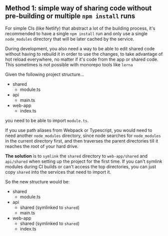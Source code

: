 ## Method 1: simple way of sharing code without pre-building or multiple `npm install` runs

For simple CIs (like Netlify) that abstract a lot of the building process, it's recommended to have a single `npm install` run and only use a single `node_modules` directory that will be later cached by the service.

During development, you also need a way to be able to edit shared code without having to rebuild it in order to use the changes, to take advantage of hot reload everywhere, no matter if it's code from the app or shared code. This sometimes is not possible with monorepo tools like `lerna`

Given the following project structure...

- shared
  - module.ts
- api
  - main.ts
- web-app
  - index.ts

you need to be able to import `module.ts`.

If you use path aliases from Webpack or Typescript, you would need to need another `node_modules` directory, since node searches for `node_modules` in the current directory first, and then traverses the parent directories till it reaches the root of your hard drive.

**The solution** is to `symlink` the `shared` directory to `web-app/shared` and `api/shared` when setting up the project for the first time. If you can't symlink modules during CI builds or can't access the top directories, you can just copy `shared` into the services that need to import it.

So the new structure would be:

- shared
  - module.ts
- api
  - shared (symlinked to `shared`)
  - main.ts
- web-app
  - shared (symlinked to `shared`)
  - index.ts
